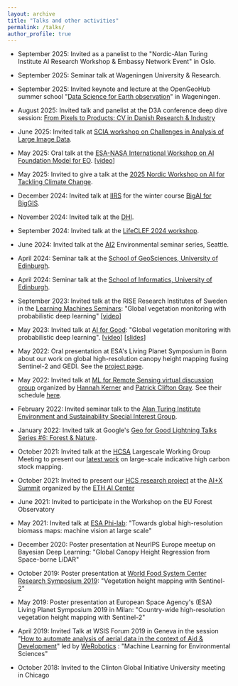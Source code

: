 ```yaml
---
layout: archive
title: "Talks and other activities"
permalink: /talks/
author_profile: true
---
```

-   September 2025: Invited as a panelist to the "Nordic-Alan Turing Institute AI Research Workshop
& Embassy Network Event" in Oslo.

-   September 2025: Seminar talk at Wageningen University & Research.

-   September 2025: Invited keynote and lecture at the OpenGeoHub summer school "[Data Science for Earth observation](https://opengeohub.org/summer-school/summer-school-2025/)" in Wageningen. 

-   August 2025: Invited talk and panelist at the D3A conference deep dive session: [From Pixels to Products: CV in Danish Research & Industry](https://d3aconference.dk/from-pixels-to-products-cv-in-danish-research-industry/)

-   June 2025: Invited talk at [SCIA workshop on Challenges in Analysis of Large Image Data](https://scia2025.org/).

-   May 2025: Oral talk at the [ESA-NASA International Workshop on AI Foundation Model for EO](https://nikal.eventsair.com/nasa-esa-international-workshop-on-geospatial-ai-foundation-model-for-earth-observation-and-earth-sciences/). [[video](https://youtu.be/KXeBKgWM_xU?si=C83Ku8XOiopS6Cwr&t=13124)]

-   May 2025: Invited to give a talk at the [2025 Nordic Workshop on AI for Tackling Climate Change](https://ccainordics.com/events/2025-nordic-workshop).

-   December 2024: Invited talk at [IIRS](https://www.iirs.gov.in/) for the winter course [BigAI for BigGIS](https://admission.iirs.gov.in/documents/121/121_course_flyer.pdf).

-   November 2024: Invited talk at the [DHI](https://www.dhigroup.com/).

-   September 2024: Invited talk at the [LifeCLEF 2024 workshop](https://www.imageclef.org/LifeCLEF2024).

-   June 2024: Invited talk at the [AI2](https://allenai.org/) Environmental seminar series, Seattle.

-   April 2024: Seminar talk at the [School of GeoSciences, University of Edinburgh](https://geosciences.ed.ac.uk/).   

-   April 2024: Seminar talk at the [School of Informatics, University of Edinburgh](https://informatics.ed.ac.uk/).

-   September 2023: Invited talk at the RISE Research Institutes of Sweden in the [Learning Machines Seminars](https://www.ri.se/en/learningmachinesseminars): "Global vegetation monitoring with probabilistic deep learning" [[video](https://youtu.be/1b1mPRJ21og?si=w2ecXQRbQVNr9kYR)]

-   May 2023: Invited talk at [AI for Good](https://aiforgood.itu.int/event/remote-sensing-enables-monitoring-life-above-and-under-water-global-vegetation-monitoring-with-probabilistic-deep-learning/): "Global vegetation monitoring with probabilistic deep learning". [[video](https://www.youtube.com/live/6krEymY4mEk?feature=share&t=3420)] [[slides](https://aiforgood.itu.int/wp-content/uploads/2021/06/AI-for-Good-Nico-Lang-Global-vegetation-monitoring-with-probabilistic-deep-learning_compressed.pdf)]

-   May 2022: Oral presentation at ESA's Living Planet Symposium in Bonn about our work on global high-resolution canopy height mapping fusing Sentinel-2 and GEDI. See the [project page](https://langnico.github.io/globalcanopyheight/).

-   May 2022: Invited talk at [ML for Remote Sensing virtual discussion group](https://groups.google.com/g/ml4rs) organized by [Hannah Kerner](https://hannah-rae.github.io/) and [Patrick Clifton Gray](http://patrickgray.me/). See their schedule [here](https://docs.google.com/document/d/e/2PACX-1vQ5j59KWQCI7zvH-scVx6dh58ceC-ZiHJKRFl2Y64vC7rFWeJybivZBde3EpAxwGSUmmKY2THUjXGES/pub).

-   February 2022: Invited seminar talk to the [Alan Turing Institute Environment and Sustainability Special Interest Group](https://www.turing.ac.uk/research/interest-groups/environment-and-sustainability).

-   January 2022: Invited talk at Google's [Geo for Good Lightning Talks Series #6: Forest & Nature](https://earthoutreachonair.withgoogle.com/events/lightningtalk6).

-   October 2021: Invited talk at the [HCSA](https://highcarbonstock.org/) Largescale Working Group Meeting to present our [latest work](https://nlang.users.earthengine.app/view/canopy-height-and-carbon-stock-southeast-asia-2020) on large-scale indicative high carbon stock mapping.

-   October 2021: Invited to present our [HCS research project](https://prs.igp.ethz.ch/research/current_projects/automated_large-scale_high_carbon_stock.html) at the [AI+X Summit](https://ai.ethz.ch/news-and-events/events/ai-x-summit-2021.html) organized by the [ETH AI Center](https://ai.ethz.ch/)

-   June 2021: Invited to participate in the Workshop on the EU Forest Observatory

-   May 2021: Invited talk at [ESA Phi-lab](https://philab.phi.esa.int/): "Towards global high-resolution biomass maps: machine vision at large scale"

-   December 2020: Poster presentation at NeurIPS Europe meetup on Bayesian Deep Learning: "Global Canopy Height Regression from Space-borne LiDAR"

-   October 2019: Poster presentation at [World Food System Center Research Symposium 2019](https://worldfoodsystem.ethz.ch/outreach-and-events/past-events/symposium-2019.html): "Vegetation height mapping with Sentinel-2"

-   May 2019: Poster presentation at European Space Agency's (ESA) Living Planet Symposium 2019 in Milan: "Country-wide high-resolution vegetation height mapping with Sentinel-2"

-   April 2019: Invited Talk at WSIS Forum 2019 in Geneva in the session "[How to automate analysis of aerial data in the context of Aid & Development](https://blog.werobotics.org/2019/03/19/join-us-at-wsis-forum-2019-in-geneva/)" led by [WeRobotics](https://blog.werobotics.org/) : "Machine Learning for Environmental Sciences"

-   October 2018: Invited to the Clinton Global Initiative University meeting in Chicago